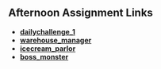 ## Afternoon Assignment Links

- **[dailychallenge_1](https://github.com/jakew33/dailychallenge_1)**
- **[warehouse_manager](https://github.com/jakew33/warehouse_manager)**
- **[icecream_parlor](https://github.com/jakew33/icecream_parlor)**
- **[boss_monster](https://github.com/jakew33/boss_monster)**
